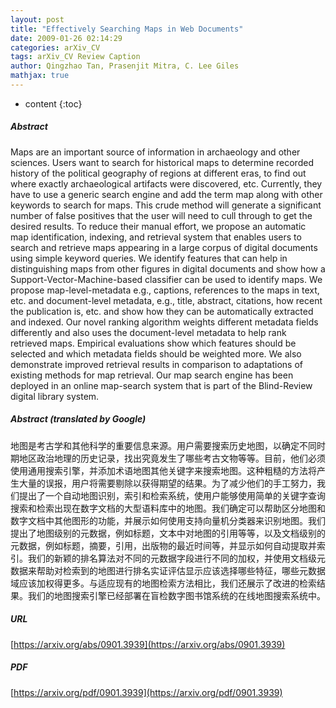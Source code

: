 ```yaml
---
layout: post
title: "Effectively Searching Maps in Web Documents"
date: 2009-01-26 02:14:29
categories: arXiv_CV
tags: arXiv_CV Review Caption
author: Qingzhao Tan, Prasenjit Mitra, C. Lee Giles
mathjax: true
---
```


* content
{:toc}

##### Abstract
Maps are an important source of information in archaeology and other sciences. Users want to search for historical maps to determine recorded history of the political geography of regions at different eras, to find out where exactly archaeological artifacts were discovered, etc. Currently, they have to use a generic search engine and add the term map along with other keywords to search for maps. This crude method will generate a significant number of false positives that the user will need to cull through to get the desired results. To reduce their manual effort, we propose an automatic map identification, indexing, and retrieval system that enables users to search and retrieve maps appearing in a large corpus of digital documents using simple keyword queries. We identify features that can help in distinguishing maps from other figures in digital documents and show how a Support-Vector-Machine-based classifier can be used to identify maps. We propose map-level-metadata e.g., captions, references to the maps in text, etc. and document-level metadata, e.g., title, abstract, citations, how recent the publication is, etc. and show how they can be automatically extracted and indexed. Our novel ranking algorithm weights different metadata fields differently and also uses the document-level metadata to help rank retrieved maps. Empirical evaluations show which features should be selected and which metadata fields should be weighted more. We also demonstrate improved retrieval results in comparison to adaptations of existing methods for map retrieval. Our map search engine has been deployed in an online map-search system that is part of the Blind-Review digital library system.

##### Abstract (translated by Google)
地图是考古学和其他科学的重要信息来源。用户需要搜索历史地图，以确定不同时期地区政治地理的历史记录，找出究竟发生了哪些考古文物等等。目前，他们必须使用通用搜索引擎，并添加术语地图其他关键字来搜索地图。这种粗糙的方法将产生大量的误报，用户将需要剔除以获得期望的结果。为了减少他们的手工努力，我们提出了一个自动地图识别，索引和检索系统，使用户能够使用简单的关键字查询搜索和检索出现在数字文档的大型语料库中的地图。我们确定可以帮助区分地图和数字文档中其他图形的功能，并展示如何使用支持向量机分类器来识别地图。我们提出了地图级别的元数据，例如标题，文本中对地图的引用等等，以及文档级别的元数据，例如标题，摘要，引用，出版物的最近时间等，并显示如何自动提取并索引。我们的新颖的排名算法对不同的元数据字段进行不同的加权，并使用文档级元数据来帮助对检索到的地图进行排名实证评估显示应该选择哪些特征，哪些元数据域应该加权得更多。与适应现有的地图检索方法相比，我们还展示了改进的检索结果。我们的地图搜索引擎已经部署在盲检数字图书馆系统的在线地图搜索系统中。

##### URL
[https://arxiv.org/abs/0901.3939](https://arxiv.org/abs/0901.3939)

##### PDF
[https://arxiv.org/pdf/0901.3939](https://arxiv.org/pdf/0901.3939)

